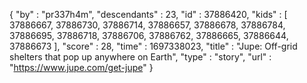 {
  "by" : "pr337h4m",
  "descendants" : 23,
  "id" : 37886420,
  "kids" : [ 37886667, 37886730, 37886714, 37886657, 37886678, 37886784, 37886695, 37886718, 37886706, 37886762, 37886665, 37886644, 37886673 ],
  "score" : 28,
  "time" : 1697338023,
  "title" : "Jupe: Off-grid shelters that pop up anywhere on Earth",
  "type" : "story",
  "url" : "https://www.jupe.com/get-jupe"
}
